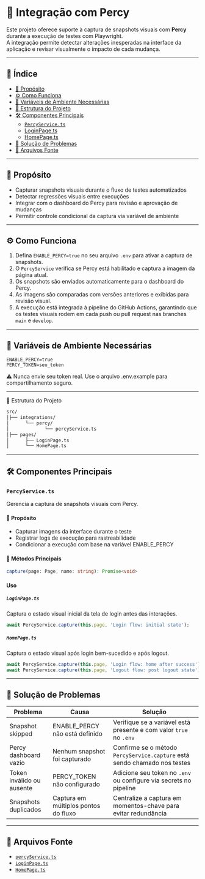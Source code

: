 # 📸 Integração com Percy

Este projeto oferece suporte à captura de snapshots visuais com **Percy** durante a execução de testes com Playwright.  
A integração permite detectar alterações inesperadas na interface da aplicação e revisar visualmente o impacto de cada mudança.

---

## 📘 Índice

- [🎯 Propósito](#-propósito)
- [⚙️ Como Funciona](#-como-funciona)
- [🔐 Variáveis de Ambiente Necessárias](#-variáveis-de-ambiente-necessárias)
- [📂 Estrutura do Projeto](#-estrutura-do-projeto)
- [🛠️ Componentes Principais](#-componentes-principais)
  - [`PercyService.ts`](#percyservicets)
  - [LoginPage.ts](#loginpagets)
  - [HomePage.ts](#homepagets)
- [🧯 Solução de Problemas](#-solução-de-problemas)
- [📄 Arquivos Fonte](#-arquivos-fonte)

---

## 🎯 Propósito

- Capturar snapshots visuais durante o fluxo de testes automatizados  
- Detectar regressões visuais entre execuções  
- Integrar com o dashboard do Percy para revisão e aprovação de mudanças  
- Permitir controle condicional da captura via variável de ambiente  

---

## ⚙️ Como Funciona

1. Defina `ENABLE_PERCY=true` no seu arquivo `.env` para ativar a captura de snapshots.  
2. O `PercyService` verifica se Percy está habilitado e captura a imagem da página atual.  
3. Os snapshots são enviados automaticamente para o dashboard do Percy.  
4. As imagens são comparadas com versões anteriores e exibidas para revisão visual.
5. A execução está integrada à pipeline do GitHub Actions, garantindo que os testes visuais rodem em cada push ou pull request nas branches `main` e `develop`.

---

## 🔐 Variáveis de Ambiente Necessárias

```env
ENABLE_PERCY=true
PERCY_TOKEN=seu_token
```
⚠️ Nunca envie seu token real. Use o arquivo .env.example para compartilhamento seguro.

---

📂 Estrutura do Projeto
```bash
src/
│├── integrations/
│      └── percy/
│             └── percyService.ts
│├── pages/
│      ├── LoginPage.ts
│      └── HomePage.ts
```
---

## 🛠️ Componentes Principais

### `PercyService.ts`

Gerencia a captura de snapshots visuais com Percy.

#### 🎯 Propósito
- Capturar imagens da interface durante o teste
- Registrar logs de execução para rastreabilidade
- Condicionar a execução com base na variável ENABLE_PERCY

#### 🔑 Métodos Principais
```ts
capture(page: Page, name: string): Promise<void>
```

#### Uso

##### `LoginPage.ts`
Captura o estado visual inicial da tela de login antes das interações.

```ts
await PercyService.capture(this.page, 'Login flow: initial state');
```

##### `HomePage.ts`
Captura o estado visual após login bem-sucedido e após logout.
```ts
await PercyService.capture(this.page, 'Login flow: home after success');
await PercyService.capture(this.page, 'Logout flow: post logout state');
```

---

## 🧯 Solução de Problemas

|         Problema          |               Causa                    |                              Solução                                      |
|---------------------------|----------------------------------------|---------------------------------------------------------------------------|
| Snapshot skipped          | ENABLE_PERCY não está definido         | Verifique se a variável está presente e com valor `true` no `.env`        |
| Percy dashboard vazio     | Nenhum snapshot foi capturado          | Confirme se o método `PercyService.capture` está sendo chamado nos testes |
| Token inválido ou ausente | PERCY_TOKEN não configurado            | Adicione seu token no `.env` ou configure via secrets no pipeline         |
| Snapshots duplicados      | Captura em múltiplos pontos do fluxo   | Centralize a captura em momentos-chave para evitar redundância            |

--- 

## 📄 Arquivos Fonte

- [`percyService.ts`](../../src/integrations/percy/percyService.ts)  
- [`LoginPage.ts`](../../src/pages/LoginPage.ts)  
- [`HomePage.ts`](../../src/pages/HomePage.ts)